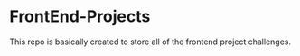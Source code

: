 # FrontEnd-Projects
 This repo is basically created to store all of the frontend project challenges.
